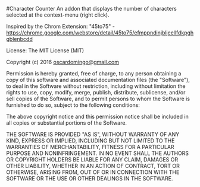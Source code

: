 #Character Counter
An addon that displays the number of characters selected at the context-menu (right click).

Inspired by the Chrom Extension: "45to75" - https://chrome.google.com/webstore/detail/45to75/efmppndinjbljeellfdkpghgblenbcdd

License:
The MIT License (MIT)

Copyright (c) 2016 oscardomingo@gmail.com

Permission is hereby granted, free of charge, to any person obtaining a copy of this software and associated documentation files (the "Software"), to deal in the Software without restriction, including without limitation the rights to use, copy, modify, merge, publish, distribute, sublicense, and/or sell copies of the Software, and to permit persons to whom the Software is furnished to do so, subject to the following conditions:

The above copyright notice and this permission notice shall be included in all copies or substantial portions of the Software.

THE SOFTWARE IS PROVIDED "AS IS", WITHOUT WARRANTY OF ANY KIND, EXPRESS OR IMPLIED, INCLUDING BUT NOT LIMITED TO THE WARRANTIES OF MERCHANTABILITY, FITNESS FOR A PARTICULAR PURPOSE AND NONINFRINGEMENT. IN NO EVENT SHALL THE AUTHORS OR COPYRIGHT HOLDERS BE LIABLE FOR ANY CLAIM, DAMAGES OR OTHER LIABILITY, WHETHER IN AN ACTION OF CONTRACT, TORT OR OTHERWISE, ARISING FROM, OUT OF OR IN CONNECTION WITH THE SOFTWARE OR THE USE OR OTHER DEALINGS IN THE SOFTWARE.